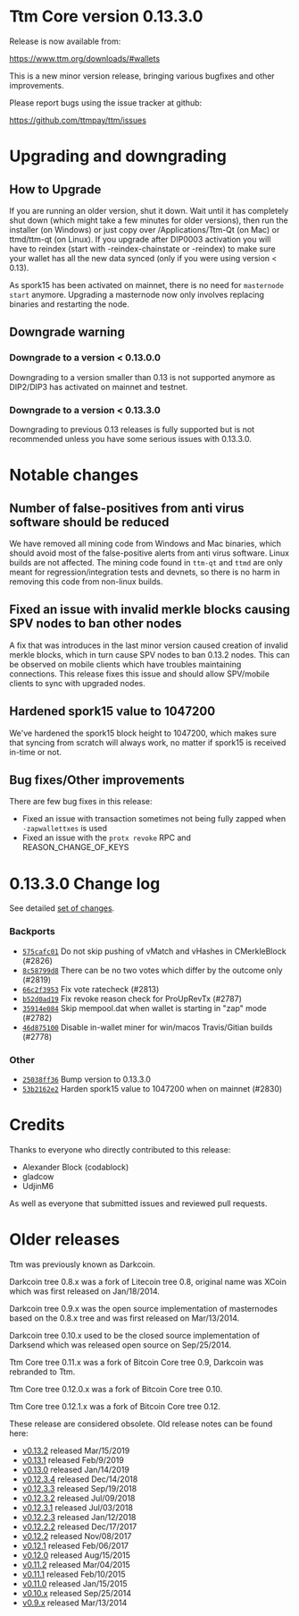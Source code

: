 Ttm Core version 0.13.3.0
==========================

Release is now available from:

  <https://www.ttm.org/downloads/#wallets>

This is a new minor version release, bringing various bugfixes and other improvements.

Please report bugs using the issue tracker at github:

  <https://github.com/ttmpay/ttm/issues>


Upgrading and downgrading
=========================

How to Upgrade
--------------

If you are running an older version, shut it down. Wait until it has completely
shut down (which might take a few minutes for older versions), then run the
installer (on Windows) or just copy over /Applications/Ttm-Qt (on Mac) or
ttmd/ttm-qt (on Linux). If you upgrade after DIP0003 activation you will
have to reindex (start with -reindex-chainstate or -reindex) to make sure
your wallet has all the new data synced (only if you were using version < 0.13).

As spork15 has been activated on mainnet, there is no need for `masternode start`
anymore. Upgrading a masternode now only involves replacing binaries and restarting
the node.

Downgrade warning
-----------------

### Downgrade to a version < 0.13.0.0

Downgrading to a version smaller than 0.13 is not supported anymore as DIP2/DIP3 has activated
on mainnet and testnet.

### Downgrade to a version < 0.13.3.0

Downgrading to previous 0.13 releases is fully supported but is not recommended unless you have some serious issues with 0.13.3.0.

Notable changes
===============

Number of false-positives from anti virus software should be reduced
--------------------------------------------------------------------
We have removed all mining code from Windows and Mac binaries, which should avoid most of the false-positive alerts
from anti virus software. Linux builds are not affected. The mining code found in `ttm-qt` and `ttmd` are only meant
for regression/integration tests and devnets, so there is no harm in removing this code from non-linux builds.

Fixed an issue with invalid merkle blocks causing SPV nodes to ban other nodes
------------------------------------------------------------------------------
A fix that was introduces in the last minor version caused creation of invalid merkle blocks, which in turn cause SPV
nodes to ban 0.13.2 nodes. This can be observed on mobile clients which have troubles maintaining connections. This
release fixes this issue and should allow SPV/mobile clients to sync with upgraded nodes.

Hardened spork15 value to 1047200
---------------------------------
We've hardened the spork15 block height to 1047200, which makes sure that syncing from scratch will always work, no
matter if spork15 is received in-time or not.

Bug fixes/Other improvements
----------------------------
There are few bug fixes in this release:
- Fixed an issue with transaction sometimes not being fully zapped when `-zapwallettxes` is used
- Fixed an issue with the `protx revoke` RPC and REASON_CHANGE_OF_KEYS

 0.13.3.0 Change log
===================

See detailed [set of changes](https://github.com/ttmpay/ttm/compare/v0.13.2.0...ttmpay:v0.13.3.0).

### Backports

- [`575cafc01`](https://github.com/ttmpay/ttm/commit/575cafc01) Do not skip pushing of vMatch and vHashes in CMerkleBlock (#2826)
- [`8c58799d8`](https://github.com/ttmpay/ttm/commit/8c58799d8) There can be no two votes which differ by the outcome only (#2819)
- [`66c2f3953`](https://github.com/ttmpay/ttm/commit/66c2f3953) Fix vote ratecheck (#2813)
- [`b52d0ad19`](https://github.com/ttmpay/ttm/commit/b52d0ad19) Fix revoke reason check for ProUpRevTx (#2787)
- [`35914e084`](https://github.com/ttmpay/ttm/commit/35914e084) Skip mempool.dat when wallet is starting in "zap" mode (#2782)
- [`46d875100`](https://github.com/ttmpay/ttm/commit/46d875100) Disable in-wallet miner for win/macos Travis/Gitian builds (#2778)

### Other

- [`25038ff36`](https://github.com/ttmpay/ttm/commit/25038ff36) Bump version to 0.13.3.0
- [`53b2162e2`](https://github.com/ttmpay/ttm/commit/53b2162e2) Harden spork15 value to 1047200 when on mainnet (#2830)

Credits
=======

Thanks to everyone who directly contributed to this release:

- Alexander Block (codablock)
- gladcow
- UdjinM6

As well as everyone that submitted issues and reviewed pull requests.

Older releases
==============

Ttm was previously known as Darkcoin.

Darkcoin tree 0.8.x was a fork of Litecoin tree 0.8, original name was XCoin
which was first released on Jan/18/2014.

Darkcoin tree 0.9.x was the open source implementation of masternodes based on
the 0.8.x tree and was first released on Mar/13/2014.

Darkcoin tree 0.10.x used to be the closed source implementation of Darksend
which was released open source on Sep/25/2014.

Ttm Core tree 0.11.x was a fork of Bitcoin Core tree 0.9,
Darkcoin was rebranded to Ttm.

Ttm Core tree 0.12.0.x was a fork of Bitcoin Core tree 0.10.

Ttm Core tree 0.12.1.x was a fork of Bitcoin Core tree 0.12.

These release are considered obsolete. Old release notes can be found here:

- [v0.13.2](https://github.com/ttmpay/ttm/blob/master/doc/release-notes/ttm/release-notes-0.13.2.md) released Mar/15/2019
- [v0.13.1](https://github.com/ttmpay/ttm/blob/master/doc/release-notes/ttm/release-notes-0.13.1.md) released Feb/9/2019
- [v0.13.0](https://github.com/ttmpay/ttm/blob/master/doc/release-notes/ttm/release-notes-0.13.0.md) released Jan/14/2019
- [v0.12.3.4](https://github.com/ttmpay/ttm/blob/master/doc/release-notes/ttm/release-notes-0.12.3.4.md) released Dec/14/2018
- [v0.12.3.3](https://github.com/ttmpay/ttm/blob/master/doc/release-notes/ttm/release-notes-0.12.3.3.md) released Sep/19/2018
- [v0.12.3.2](https://github.com/ttmpay/ttm/blob/master/doc/release-notes/ttm/release-notes-0.12.3.2.md) released Jul/09/2018
- [v0.12.3.1](https://github.com/ttmpay/ttm/blob/master/doc/release-notes/ttm/release-notes-0.12.3.1.md) released Jul/03/2018
- [v0.12.2.3](https://github.com/ttmpay/ttm/blob/master/doc/release-notes/ttm/release-notes-0.12.2.3.md) released Jan/12/2018
- [v0.12.2.2](https://github.com/ttmpay/ttm/blob/master/doc/release-notes/ttm/release-notes-0.12.2.2.md) released Dec/17/2017
- [v0.12.2](https://github.com/ttmpay/ttm/blob/master/doc/release-notes/ttm/release-notes-0.12.2.md) released Nov/08/2017
- [v0.12.1](https://github.com/ttmpay/ttm/blob/master/doc/release-notes/ttm/release-notes-0.12.1.md) released Feb/06/2017
- [v0.12.0](https://github.com/ttmpay/ttm/blob/master/doc/release-notes/ttm/release-notes-0.12.0.md) released Aug/15/2015
- [v0.11.2](https://github.com/ttmpay/ttm/blob/master/doc/release-notes/ttm/release-notes-0.11.2.md) released Mar/04/2015
- [v0.11.1](https://github.com/ttmpay/ttm/blob/master/doc/release-notes/ttm/release-notes-0.11.1.md) released Feb/10/2015
- [v0.11.0](https://github.com/ttmpay/ttm/blob/master/doc/release-notes/ttm/release-notes-0.11.0.md) released Jan/15/2015
- [v0.10.x](https://github.com/ttmpay/ttm/blob/master/doc/release-notes/ttm/release-notes-0.10.0.md) released Sep/25/2014
- [v0.9.x](https://github.com/ttmpay/ttm/blob/master/doc/release-notes/ttm/release-notes-0.9.0.md) released Mar/13/2014

